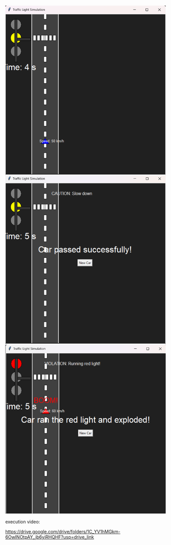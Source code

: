 ![alt](sample.png)
![alt](passed.png)
![alt](boom.png)

execution video:

https://drive.google.com/drive/folders/1C_YV1hMGkm-6OwINOtpAY_jb6yiRHQHF?usp=drive_link
